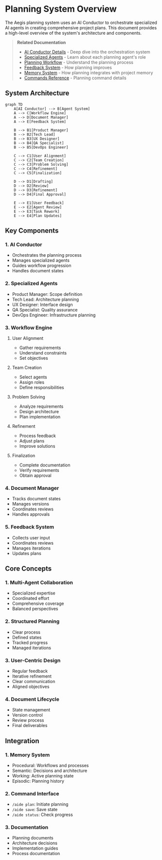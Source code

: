 # Planning System Overview

The Aegis planning system uses an AI Conductor to orchestrate specialized AI agents in creating comprehensive project plans. This document provides a high-level overview of the system's architecture and components.

> **Related Documentation**
> - [AI Conductor Details](./conductor.md) - Deep dive into the orchestration system
> - [Specialized Agents](./agents.md) - Learn about each planning agent's role
> - [Planning Workflow](./workflow.md) - Understand the planning process
> - [Feedback System](./feedback.md) - How planning improves
> - [Memory System](../memory_system.md) - How planning integrates with project memory
> - [Commands Reference](../commands/aegis_plan.md) - Planning command details

## System Architecture

```mermaid
graph TD
    A[AI Conductor] --> B[Agent System]
    A --> C[Workflow Engine]
    A --> D[Document Manager]
    A --> E[Feedback System]
    
    B --> B1[Product Manager]
    B --> B2[Tech Lead]
    B --> B3[UX Designer]
    B --> B4[QA Specialist]
    B --> B5[DevOps Engineer]
    
    C --> C1[User Alignment]
    C --> C2[Team Creation]
    C --> C3[Problem Solving]
    C --> C4[Refinement]
    C --> C5[Finalization]
    
    D --> D1[Drafting]
    D --> D2[Review]
    D --> D3[Refinement]
    D --> D4[Final Approval]
    
    E --> E1[User Feedback]
    E --> E2[Agent Review]
    E --> E3[Task Rework]
    E --> E4[Plan Updates]
```

## Key Components

### 1. AI Conductor
- Orchestrates the planning process
- Manages specialized agents
- Guides workflow progression
- Handles document states

### 2. Specialized Agents
- Product Manager: Scope definition
- Tech Lead: Architecture planning
- UX Designer: Interface design
- QA Specialist: Quality assurance
- DevOps Engineer: Infrastructure planning

### 3. Workflow Engine
1. User Alignment
   - Gather requirements
   - Understand constraints
   - Set objectives

2. Team Creation
   - Select agents
   - Assign roles
   - Define responsibilities

3. Problem Solving
   - Analyze requirements
   - Design architecture
   - Plan implementation

4. Refinement
   - Process feedback
   - Adjust plans
   - Improve solutions

5. Finalization
   - Complete documentation
   - Verify requirements
   - Obtain approval

### 4. Document Manager
- Tracks document states
- Manages versions
- Coordinates reviews
- Handles approvals

### 5. Feedback System
- Collects user input
- Coordinates reviews
- Manages iterations
- Updates plans

## Core Concepts

### 1. Multi-Agent Collaboration
- Specialized expertise
- Coordinated effort
- Comprehensive coverage
- Balanced perspectives

### 2. Structured Planning
- Clear process
- Defined states
- Tracked progress
- Managed iterations

### 3. User-Centric Design
- Regular feedback
- Iterative refinement
- Clear communication
- Aligned objectives

### 4. Document Lifecycle
- State management
- Version control
- Review process
- Final deliverables

## Integration

### 1. Memory System
- Procedural: Workflows and processes
- Semantic: Decisions and architecture
- Working: Active planning state
- Episodic: Planning history

### 2. Command Interface
- `/aide plan`: Initiate planning
- `/aide save`: Save state
- `/aide status`: Check progress

### 3. Documentation
- Planning documents
- Architecture decisions
- Implementation guides
- Process documentation
